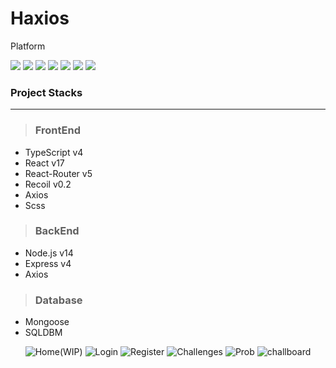 # Haxios
Platform 

![](https://img.shields.io/badge/Typescript-v4.1-3178C6?style=square&logo=typescript)
![](https://img.shields.io/badge/yarn-v1.22.10-2C8EBB?style=square&logo=yarn)
![](https://img.shields.io/badge/React-v17-74c0fc?style=square&logo=react)
![](https://img.shields.io/badge/Node-v14.16-339933?style=square&logo=node.js)
![](https://img.shields.io/badge/React%20Router-v5.2-CA4245?style=square&logo=react-router)
![](https://img.shields.io/badge/Recoil-v0.2-9775fa?style=square&logo=redux)
![](https://img.shields.io/badge/Scss-v5-CC6699?style=square&logo=sass)

### **Project Stacks**  
---
> ### FrontEnd
- TypeScript v4
- React v17
- React-Router v5
- Recoil v0.2
- Axios
- Scss

> ### BackEnd
- Node.js v14
- Express v4
- Axios

> ### Database
- Mongoose
- SQLDBM

<div align='center'>

![Home(WIP)](https://user-images.githubusercontent.com/16969364/115842724-110c5e80-a459-11eb-845a-bdb518a9990b.PNG)
![Login](https://user-images.githubusercontent.com/16969364/115842736-14074f00-a459-11eb-94e1-e638db400ff4.png)
![Register](https://user-images.githubusercontent.com/16969364/115842737-149fe580-a459-11eb-97ce-e4f2b0262660.png)
![Challenges](https://user-images.githubusercontent.com/16969364/115842739-15d11280-a459-11eb-8d0b-0b8cce0fe62b.PNG)
![Prob](https://user-images.githubusercontent.com/16969364/115842753-18cc0300-a459-11eb-9bfd-b25dc26d155c.PNG)
![challboard](https://user-images.githubusercontent.com/16969364/116835568-0b074200-abfe-11eb-8b92-c009ede27500.png)

</div>